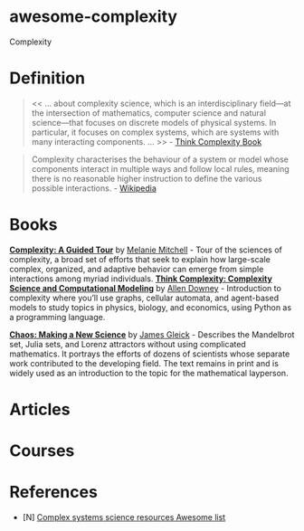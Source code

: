 # awesome-complexity
Complexity

# Definition
> << ... about complexity science, which is an interdisciplinary field—at the intersection of mathematics, computer science and natural science—that focuses on discrete models of physical systems. In particular, it focuses on complex systems, which are systems with many interacting components. ... >> - [Think Complexity Book](http://greenteapress.com/complexity/html/index.html)

> Complexity characterises the behaviour of a system or model whose components interact in multiple ways and follow local rules, meaning there is no reasonable higher instruction to define the various possible interactions. - [Wikipedia](https://en.wikipedia.org/wiki/Complexity)

# Books
[**Complexity: A Guided Tour**](https://www.amazon.com/gp/product/0199798109/ref=as_li_tl?ie=UTF8&camp=1789&creative=9325&creativeASIN=0199798109&linkCode=as2&tag=jepemolinks-20&linkId=425bcd3ff350748f2bb13e85663a4920) by [Melanie Mitchell](https://scholar.google.es/citations?user=k4gbv2AAAAAJ&hl=ca&oi=ao) - Tour of the sciences of complexity, a broad set of efforts that seek to explain how large-scale complex, organized, and adaptive behavior can emerge from simple interactions among myriad individuals.
[**Think Complexity: Complexity Science and Computational Modeling**](https://www.amazon.com/gp/product/1492040207?ie=UTF8&tag=jepemolinks-20&camp=1789&linkCode=xm2&creativeASIN=1492040207) by [Allen Downey](https://scholar.google.es/citations?user=GxBFR3sAAAAJ&hl=ca&oi=ao) - Introduction to complexity where you’ll use graphs, cellular automata, and agent-based models to study topics in physics, biology, and economics, using Python as a programming language.

[**Chaos: Making a New Science**](https://www.amazon.com/gp/product/0143113453?ie=UTF8&tag=jepemolinks-20&camp=1789&linkCode=xm2&creativeASIN=0143113453) by [James Gleick](https://es.wikipedia.org/wiki/James_Gleick) - Describes the Mandelbrot set, Julia sets, and Lorenz attractors without using complicated mathematics. It portrays the efforts of dozens of scientists whose separate work contributed to the developing field. The text remains in print and is widely used as an introduction to the topic for the mathematical layperson.

# Articles
# Courses

# References
- [N] [Complex systems science resources Awesome list](https://github.com/sellisd/awesome-complexity)
